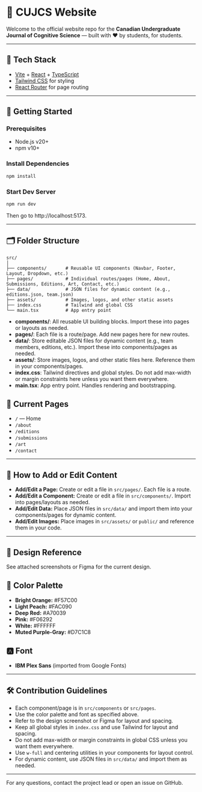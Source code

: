 # 🧠 CUJCS Website

Welcome to the official website repo for the **Canadian Undergraduate Journal of Cognitive Science** — built with ❤️ by students, for students.

---

## 🔧 Tech Stack

- [Vite](https://vitejs.dev/) + [React](https://react.dev/) + [TypeScript](https://www.typescriptlang.org/)
- [Tailwind CSS](https://tailwindcss.com/) for styling
- [React Router](https://reactrouter.com/) for page routing

---

## 🚀 Getting Started

### Prerequisites

- Node.js v20+
- npm v10+

### Install Dependencies

```bash
npm install
```

### Start Dev Server

```bash
npm run dev
```

Then go to http://localhost:5173.

---

## 🗂 Folder Structure

```
src/
│
├── components/       # Reusable UI components (Navbar, Footer, Layout, Dropdown, etc.)
├── pages/            # Individual routes/pages (Home, About, Submissions, Editions, Art, Contact, etc.)
├── data/             # JSON files for dynamic content (e.g., editions.json, team.json)
├── assets/           # Images, logos, and other static assets
├── index.css         # Tailwind and global CSS
└── main.tsx          # App entry point
```

- **components/**: All reusable UI building blocks. Import these into pages or layouts as needed.
- **pages/**: Each file is a route/page. Add new pages here for new routes.
- **data/**: Store editable JSON files for dynamic content (e.g., team members, editions, etc.). Import these into components/pages as needed.
- **assets/**: Store images, logos, and other static files here. Reference them in your components/pages.
- **index.css**: Tailwind directives and global styles. Do not add max-width or margin constraints here unless you want them everywhere.
- **main.tsx**: App entry point. Handles rendering and bootstrapping.

## 🧠 Current Pages

- `/` — Home
- `/about`
- `/editions`
- `/submissions`
- `/art`
- `/contact`

---

## 🧩 How to Add or Edit Content

- **Add/Edit a Page:** Create or edit a file in `src/pages/`. Each file is a route.
- **Add/Edit a Component:** Create or edit a file in `src/components/`. Import into pages/layouts as needed.
- **Add/Edit Data:** Place JSON files in `src/data/` and import them into your components/pages for dynamic content.
- **Add/Edit Images:** Place images in `src/assets/` or `public/` and reference them in your code.

---

## 🎨 Design Reference
See attached screenshots or Figma for the current design.

## 🎨 Color Palette
- **Bright Orange:** #F57C00
- **Light Peach:** #FAC090
- **Deep Red:** #A70039
- **Pink:** #F06292
- **White:** #FFFFFF
- **Muted Purple-Gray:** #D7C1C8

## 🅰️ Font
- **IBM Plex Sans** (imported from Google Fonts)

---

## 🛠️ Contribution Guidelines
- Each component/page is in `src/components` or `src/pages`.
- Use the color palette and font as specified above.
- Refer to the design screenshot or Figma for layout and spacing.
- Keep all global styles in `index.css` and use Tailwind for layout and spacing.
- Do not add max-width or margin constraints in global CSS unless you want them everywhere.
- Use `w-full` and centering utilities in your components for layout control.
- For dynamic content, use JSON files in `src/data/` and import them as needed.

---

For any questions, contact the project lead or open an issue on GitHub.

